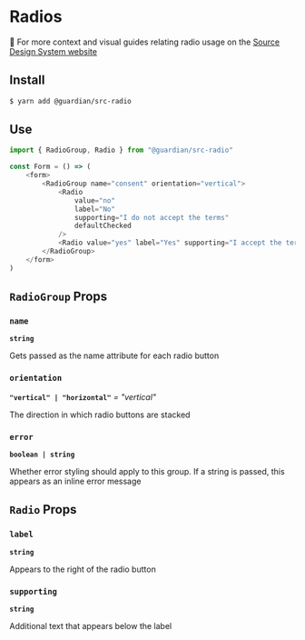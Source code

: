 # Radios

📣 For more context and visual guides relating radio usage on the [Source Design System website](https://zeroheight.com/2a1e5182b/p/2891dd)

## Install

```sh
$ yarn add @guardian/src-radio
```

## Use

```js
import { RadioGroup, Radio } from "@guardian/src-radio"

const Form = () => (
    <form>
        <RadioGroup name="consent" orientation="vertical">
            <Radio
                value="no"
                label="No"
                supporting="I do not accept the terms"
                defaultChecked
            />
            <Radio value="yes" label="Yes" supporting="I accept the terms" />,
        </RadioGroup>
    </form>
)
```

## `RadioGroup` Props

### `name`

**`string`**

Gets passed as the name attribute for each radio button

### `orientation`

**`"vertical" | "horizontal"`** _= "vertical"_

The direction in which radio buttons are stacked

### `error`

**`boolean | string`**

Whether error styling should apply to this group. If a string is passed, this appears as an inline error message

## `Radio` Props

### `label`

**`string`**

Appears to the right of the radio button

### `supporting`

**`string`**

Additional text that appears below the label
